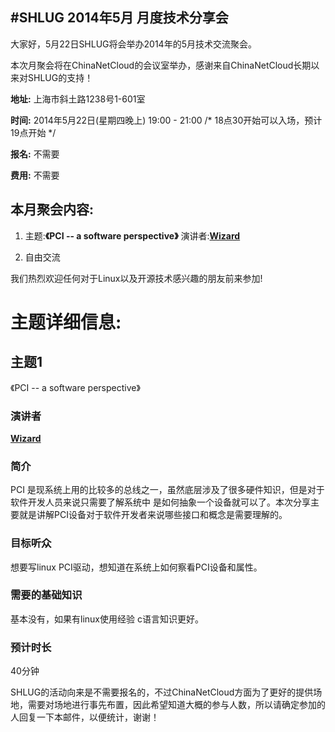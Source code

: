 #SHLUG 2014年5月 月度技术分享会
--------------------------------------------------------------------------------
大家好，5月22日SHLUG将会举办2014年的5月技术交流聚会。

本次月聚会将在ChinaNetCloud的会议室举办，感谢来自ChinaNetCloud长期以来对SHLUG的支持！

**地址:** 上海市斜土路1238号1-601室

**时间:** 2014年5月22日(星期四晚上) 19:00 - 21:00  /* 18点30开始可以入场，预计19点开始 */

**报名:** 不需要

**费用:** 不需要

本月聚会内容:
---------------
1. 主题:**《PCI -- a software perspective》** 演讲者:[**Wizard**]()

2. 自由交流

我们热烈欢迎任何对于Linux以及开源技术感兴趣的朋友前来参加!

# 主题详细信息:

## 主题1
《PCI -- a software perspective》

### 演讲者
[**Wizard**]()

### 简介
PCI 是现系统上用的比较多的总线之一，虽然底层涉及了很多硬件知识，但是对于软件开发人员来说只需要了解系统中
是如何抽象一个设备就可以了。本次分享主要就是讲解PCI设备对于软件开发者来说哪些接口和概念是需要理解的。

### 目标听众
想要写linux PCI驱动，想知道在系统上如何察看PCI设备和属性。

### 需要的基础知识
基本没有，如果有linux使用经验 c语言知识更好。

### 预计时长
40分钟

SHLUG的活动向来是不需要报名的，不过ChinaNetCloud方面为了更好的提供场地，需要对场地进行事先布置，因此希望知道大概的参与人数，所以请确定参加的人回复一下本邮件，以便统计，谢谢！